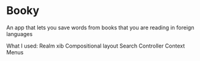 # Booky
An app that lets you save words from books that you are reading in foreign languages

What I used: 
Realm
xib
Compositional layout
Search Controller
Context Menus

